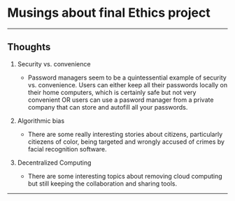 # Musings about final Ethics project


-----

## Thoughts ##

1. Security vs. convenience
    - Password managers seem to be a quintessential example of security vs. convenience. Users can either keep all their passwords locally on their home computers, which is certainly safe but not very convenient OR users can use a pasword manager from a private company that can store and autofill all your passwords.

2. Algorithmic bias
    - There are some really interesting stories about citizens, particularly citiezens of color, being targeted and wrongly accused of crimes by facial recognition software.

3. Decentralized Computing
    - There are some interesting topics about removing cloud computing but still keeping the collaboration and sharing tools. 

---

